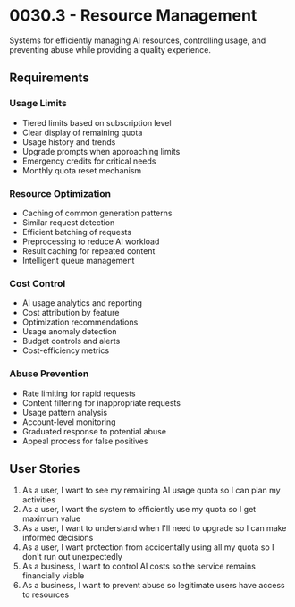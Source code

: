# 0030.3 - Resource Management

Systems for efficiently managing AI resources, controlling usage, and preventing abuse while providing a quality experience.

## Requirements

### Usage Limits
- Tiered limits based on subscription level
- Clear display of remaining quota
- Usage history and trends
- Upgrade prompts when approaching limits
- Emergency credits for critical needs
- Monthly quota reset mechanism

### Resource Optimization
- Caching of common generation patterns
- Similar request detection
- Efficient batching of requests
- Preprocessing to reduce AI workload
- Result caching for repeated content
- Intelligent queue management

### Cost Control
- AI usage analytics and reporting
- Cost attribution by feature
- Optimization recommendations
- Usage anomaly detection
- Budget controls and alerts
- Cost-efficiency metrics

### Abuse Prevention
- Rate limiting for rapid requests
- Content filtering for inappropriate requests
- Usage pattern analysis
- Account-level monitoring
- Graduated response to potential abuse
- Appeal process for false positives

## User Stories

1. As a user, I want to see my remaining AI usage quota so I can plan my activities
2. As a user, I want the system to efficiently use my quota so I get maximum value
3. As a user, I want to understand when I'll need to upgrade so I can make informed decisions
4. As a user, I want protection from accidentally using all my quota so I don't run out unexpectedly
5. As a business, I want to control AI costs so the service remains financially viable
6. As a business, I want to prevent abuse so legitimate users have access to resources
